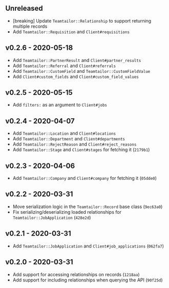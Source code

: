 ## Unreleased

- [breaking] Update `Teamtailor::Relationship` to support returning multiple records
- Add `Teamtailor::Requisition` and `Client#requisitions`

## v0.2.6 - 2020-05-18

- Add `Teamtailor::PartnerResult` and `Client#partner_results`
- Add `Teamtailor::Referral` and `Client#referrals`
- Add `Teamtailor::CustomField` and `Teamtailor::CustomFieldValue`
- Add `Client#custom_fields` and `Client#custom_field_values`

## v0.2.5 - 2020-05-15

- Add `filters:` as an argument to `Client#jobs`

## v0.2.4 - 2020-04-07

- Add `Teamtailor::Location` and `Client#locations`
- Add `Teamtailor::Department` and `Client#departments`
- Add `Teamtailor::RejectReason` and `Client#reject_reasons`
- Add `Teamtailor::Stage` and `Client#stages` for fetching it (`2179b1`)

## v0.2.3 - 2020-04-06

- Add `Teamtailor::Company` and `Client#company` for fetching it (`05dde0`)

## v0.2.2 - 2020-03-31

- Move serialization logic in the `Teamtailor::Record` base class (`9ec63a0`)
- Fix serializing/deserializing loaded relationships for
  `Teamtailor::JobApplication` (`428e2d`)

## v0.2.1 - 2020-03-31

- Add `Teamtailor::JobApplication` and `Client#job_applications` (`062fa7`)

## v0.2.0 - 2020-03-31

- Add support for accessing relationships on records (`1218aa`)
- Add support for including relationships when querying the API (`90f25d`)
